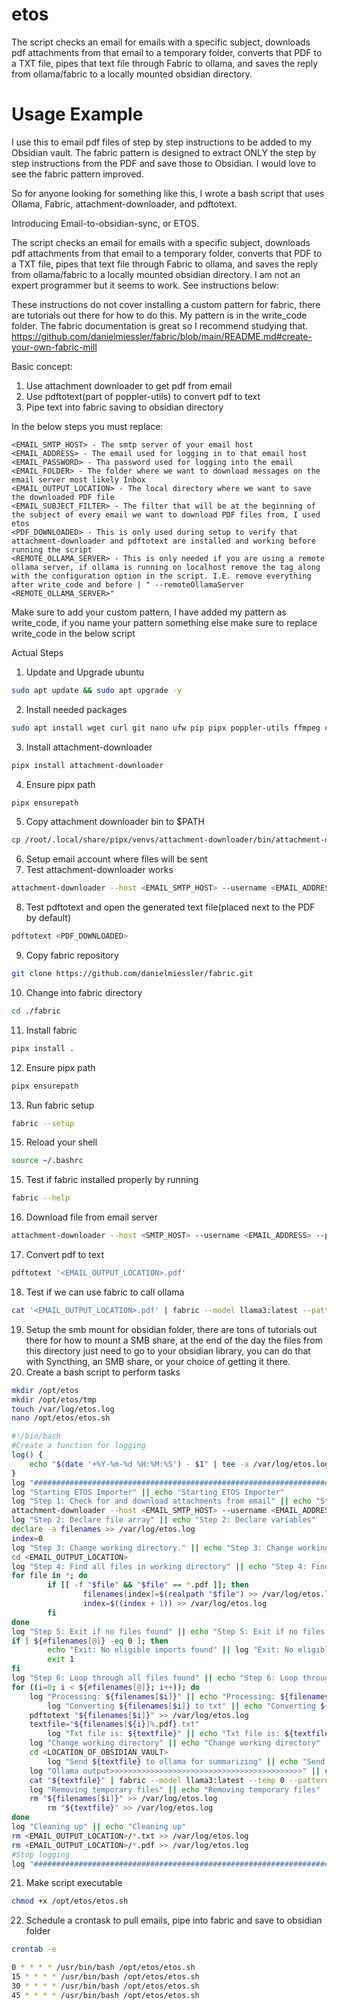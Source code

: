 # etos
The script checks an email for emails with a specific subject, downloads pdf attachments from that email to a temporary folder, converts that PDF to a TXT file, pipes that text file through Fabric to ollama, and saves the reply from ollama/fabric to a locally mounted obsidian directory.

# Usage Example
I use this to email pdf files of step by step instructions to be added to my Obsidian vault. The fabric pattern is designed to extract ONLY the step by step instructions from the PDF and save those to Obsidian. I would love to see the fabric pattern improved.

So for anyone looking for something like this, I wrote a bash script that uses Ollama, Fabric, attachment-downloader, and pdftotext. 

Introducing Email-to-obsidian-sync, or ETOS. 

The script checks an email for emails with a specific subject, downloads pdf attachments from that email to a temporary folder, converts that PDF to a TXT file, pipes that text file through Fabric to ollama, and saves the reply from ollama/fabric to a locally mounted obsidian directory. I am not an expert programmer but it seems to work. See instructions below:

These instructions do not cover installing a custom pattern for fabric, there are tutorials out there for how to do this. My pattern is in the write_code folder. The fabric documentation is great so I recommend studying that.
https://github.com/danielmiessler/fabric/blob/main/README.md#create-your-own-fabric-mill

Basic concept:
1. Use attachment downloader to get pdf from email
2. Use pdftotext(part of poppler-utils) to convert pdf to text
3. Pipe text into fabric saving to obsidian directory

In the below steps you must replace:
```
<EMAIL_SMTP_HOST> - The smtp server of your email host
<EMAIL_ADDRESS> - The email used for logging in to that email host
<EMAIL_PASSWORD> - Tha password used for logging into the email
<EMAIL_FOLDER> - The folder where we want to download messages on the email server most likely Inbox
<EMAIL_OUTPUT_LOCATION> - The local directory where we want to save the downloaded PDF file
<EMAIL_SUBJECT_FILTER> - The filter that will be at the beginning of the subject of every email we want to download PDF files from, I used etos
<PDF_DOWNLOADED> - This is only used during setup to verify that attachment-downloader and pdftotext are installed and working before running the script
<REMOTE_OLLAMA_SERVER> - This is only needed if you are using a remote ollama server, if ollama is running on localhost remove the tag along with the configuration option in the script. I.E. remove everything after write_code and before | " --remoteOllamaServer <REMOTE_OLLAMA_SERVER>"
```

Make sure to add your custom pattern, I have added my pattern as write_code, if you name your pattern something else make sure to replace write_code in the below script

Actual Steps
1. Update and Upgrade ubuntu
```bash
sudo apt update && sudo apt upgrade -y
```
2. Install needed packages
```bash
sudo apt install wget curl git nano ufw pip pipx poppler-utils ffmpeg cron
```
3. Install attachment-downloader
```bash
pipx install attachment-downloader
```
4. Ensure pipx path
```bash
pipx ensurepath
```
5. Copy attachment downloader bin to $PATH
```bash
cp /root/.local/share/pipx/venvs/attachment-downloader/bin/attachment-downloader /usr/local/sbin/attachment-downloader
```
6. Setup email account where files will be sent
7. Test attachment-downloader works
```bash
attachment-downloader --host <EMAIL_SMTP_HOST> --username <EMAIL_ADDRESS> --password <EMAIL_PASSWORD> --imap-folder <EMAIL_FOLDER> --output <EMAIL_OUTPUT_LOCATION> --delete --subject-regex=<EMAIL_SUBJECT_FILTER>
```
8. Test pdftotext and open the generated text file(placed next to the PDF by default)
```bash
pdftotext <PDF_DOWNLOADED>
```
9. Copy fabric repository
```bash
git clone https://github.com/danielmiessler/fabric.git
```
10. Change into fabric directory
```bash
cd ./fabric
```
11. Install fabric
```bash
pipx install .
```
12.  Ensure pipx path
```bash
pipx ensurepath
```
13. Run fabric setup
```bash
fabric --setup
```
15. Reload your shell
```bash
source ~/.bashrc
```
15. Test if fabric installed properly by running
```bash
fabric --help
```
16. Download file from email server
```bash
attachment-downloader --host <SMTP_HOST> --username <EMAIL_ADDRESS> --password <EMAIL_PASSWORD> --imap-folder <EMAIL_FOLDER> --output <EMAIL_OUTPUT_LOCATION> --delete --subject-regex=<EMAIL_SUBJECT_FILTER> --filename-template="{{date.strftime('%Y-%m-%d')}} - {{ subject }}.pdf"
```
17. Convert pdf to text
```bash
pdftotext '<EMAIL_OUTPUT_LOCATION>.pdf'
```
18. Test if we can use fabric to call ollama
```bash
cat '<EMAIL_OUTPUT_LOCATION>.pdf' | fabric --model llama3:latest --pattern write_code --remoteOllamaServer <REMOTE_OLLAMA_SERVER> | save NewTo-Do
```
19. Setup the smb mount for obsidian folder, there are tons of tutorials out there for how to mount a SMB share, at the end of the day the files from this directory just need to go to your obsidian library, you can do that with Syncthing, an SMB share, or your choice of getting it there.
20. Create a bash script to perform tasks
```bash
mkdir /opt/etos
mkdir /opt/etos/tmp
touch /var/log/etos.log
nano /opt/etos/etos.sh
```

```bash
#!/bin/bash
#Create a function for logging
log() {
	echo "$(date '+%Y-%m-%d %H:%M:%S') - $1" | tee -a /var/log/etos.log
}
log "#######################################################################################" || echo "#######################################################################################"
log "Starting ETOS Importer" || echo "Starting ETOS Importer"
log "Step 1: Check for and download attachments from email" || echo "Step 1: Check for and download attachments from email"
attachment-downloader --host <EMAIL_SMTP_HOST> --username <EMAIL_ADDRESS> --password <EMAIL_PASSWORD> --imap-folder <EMAIL_FOLDER> --output <EMAIL_OUTPUT_LOCATION> --delete --subject-regex=<EMAIL_SUBJECT_FILTER>
log "Step 2: Declare file array" || echo "Step 2: Declare variables"
declare -a filenames >> /var/log/etos.log
index=0
log "Step 3: Change working directory." || echo "Step 3: Change working directory."
cd <EMAIL_OUTPUT_LOCATION>
log "Step 4: Find all files in working directory" || echo "Step 4: Find all files in working directory"
for file in *; do
        if [[ -f "$file" && "$file" == *.pdf ]]; then
                filenames[index]=$(realpath "$file") >> /var/log/etos.log
                index=$((index + 1)) >> /var/log/etos.log
        fi
done
log "Step 5: Exit if no files found" || echo "Step 5: Exit if no files found"
if [ ${#filenames[@]} -eq 0 ]; then
        echo "Exit: No eligible imports found" || log "Exit: No eligible imports found"
        exit 1
fi
log "Step 6: Loop through all files found" || echo "Step 6: Loop through all files found"
for ((i=0; i < ${#filenames[@]}; i++)); do
	log "Processing: ${filenames[$i]}" || echo "Processing: ${filenames[$i]}"
        log "Converting ${filenames[$i]} to txt" || echo "Converting ${filenames[$i]} to txt"
	pdftotext "${filenames[$i]}" >> /var/log/etos.log
	textfile="${filenames[${i}]%.pdf}.txt"
        log "Txt file is: ${textfile}" || echo "Txt file is: ${textfile}"
	log "Change working directory" || echo "Change working directory"
	cd <LOCATION_OF_OBSIDIAN_VAULT>
        log "Send ${textfile} to ollama for summarizing" || echo "Send ${textfile} to ollama for summarizing"
	log "Ollama output>>>>>>>>>>>>>>>>>>>>>>>>>>>>>>>>>>>>>>>>>>>" || echo "Ollama output>>>>>>>>>>>>>>>>>>>>>>>>>>>>>>>>>>>>>>>>>>>"
	cat "${textfile}" | fabric --model llama3:latest --temp 0 --pattern write_code --remoteOllamaServer <REMOTE_OLLAMA_SERVER> | save New >> /var/log/etos.log
	log "Removing temporary files" || echo "Removing temporary files"
	rm "${filenames[$i]}" >> /var/log/etos.log
        rm "${textfile}" >> /var/log/etos.log
done
log "Cleaning up" || echo "Cleaning up"
rm <EMAIL_OUTPUT_LOCATION>/*.txt >> /var/log/etos.log
rm <EMAIL_OUTPUT_LOCATION>/*.pdf >> /var/log/etos.log
#Stop logging
log "#######################################################################################" | echo "#######################################################################################"

```
21. Make script executable
```bash
chmod +x /opt/etos/etos.sh
```
22. Schedule a crontask to pull emails, pipe into fabric and save to obsidian folder
```bash
crontab -e
```

```bash
0 * * * * /usr/bin/bash /opt/etos/etos.sh
15 * * * * /usr/bin/bash /opt/etos/etos.sh
30 * * * * /usr/bin/bash /opt/etos/etos.sh
45 * * * * /usr/bin/bash /opt/etos/etos.sh
```
